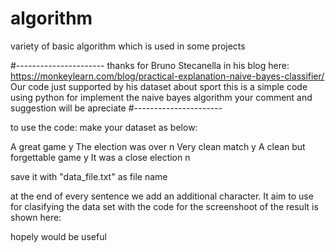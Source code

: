 # algorithm
variety of basic algorithm which is used in some projects

#----------------------
thanks for Bruno Stecanella in his blog here: https://monkeylearn.com/blog/practical-explanation-naive-bayes-classifier/
Our code just supported by his dataset about sport
this is a simple code using python for implement the naive bayes algorithm 
your comment and suggestion will be apreciate
#----------------------

to use the code:
make your dataset as below:

A great game y
The election was over n
Very clean match y
A clean but forgettable game y
It was a close election	n

save it with "data_file.txt" as file name

at the end of every sentence we add an additional character. It aim to use for clasifying the data set with the code
for the screenshoot of the result is shown here:


hopely would be useful

